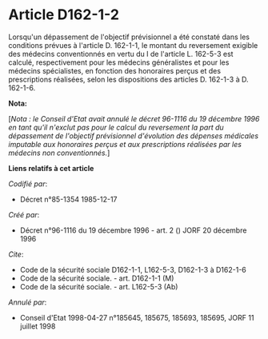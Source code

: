 # Article D162-1-2

Lorsqu'un dépassement de l'objectif prévisionnel a été constaté dans les conditions prévues à l'article D. 162-1-1, le
montant du reversement exigible des médecins conventionnés en vertu du I de l'article L. 162-5-3 est calculé, respectivement
pour les médecins généralistes et pour les médecins spécialistes, en fonction des honoraires perçus et des prescriptions
réalisées, selon les dispositions des articles D. 162-1-3 à D. 162-1-6.

**Nota:**

[*Nota : le Conseil d'Etat avait annulé le décret 96-1116 du 19 décembre 1996 en tant qu'il n'exclut pas pour le calcul du
reversement la part du dépassement de l'objectif prévisionnel d'évolution des dépenses médicales imputable aux honoraires
perçus et aux prescriptions réalisées par les médecins non conventionnés.*]

**Liens relatifs à cet article**

_Codifié par_:

  - Décret n°85-1354 1985-12-17

_Créé par_:

  - Décret n°96-1116 du 19 décembre 1996 - art. 2 () JORF 20 décembre 1996

_Cite_:

  - Code de la sécurité sociale D162-1-1, L162-5-3, D162-1-3 à D162-1-6
  - Code de la sécurité sociale. - art. D162-1-1 (M)
  - Code de la sécurité sociale. - art. L162-5-3 (Ab)

_Annulé par_:

  - Conseil d'Etat 1998-04-27 n°185645, 185675, 185693, 185695, JORF 11 juillet 1998
